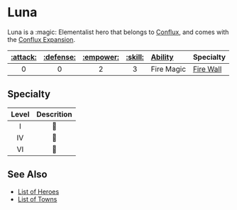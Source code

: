 # Luna

Luna is a :magic: Elementalist hero that belongs to [Conflux](../towns/conflux.md), and comes with the [Conflux Expansion](../content.md).

| [:attack:](../statistics/attack.md) | [:defense:](../statistics/defense.md) | [:empower:](../statistics/power.md) | [:skill:](../statistics/knowledge.md) | [Ability](../abilities.md) | Specialty |
| :---: | :---: | :---: | :---: | :--- | :--- |
| 0 | 0 | 2 | 3 | Fire Magic | [Fire Wall](#specialty) |


## Specialty

| Level | Descrition |
| :---: | :---: |
| Ⅰ | 🚧 |
| Ⅳ | 🚧 |
| Ⅵ | 🚧 |


## See Also

- [List of Heroes](../heroes.md)
- [List of Towns](../towns.md)
